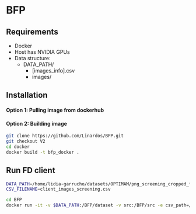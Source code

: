 
# BFP

## Requirements
- Docker
- Host has NVIDIA GPUs
- Data structure:
	- DATA_PATH/
		- [images_info].csv
		- images/

## Installation

#### Option 1: Pulling image from dockerhub

#### Option 2: Building image
```bash
git clone https://github.com/Linardos/BFP.git
git checkout V2
cd docker
docker build -t bfp_docker .
```
 


## Run FD client

```bash
DATA_PATH=/home/lidia-garrucho/datasets/OPTIMAM/png_screening_cropped_fixed
CSV_FILENAME=client_images_screening.csv

cd BFP
docker run -it -v $DATA_PATH:/BFP/dataset -v src:/BFP/src -e csv_path=/BFP/dataset/$CSV_FILENAME -e dataset_path=/BFP/dataset/images -e server=84.88.186.195:8080 bfp_docker
```

